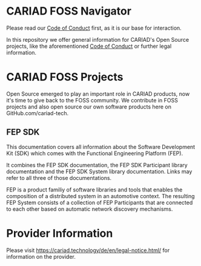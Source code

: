 # CARIAD FOSS Navigator

Please read our [Code of Conduct](CODE_OF_CONDUCT.md) first, as it is our base for interaction. 

In this repository we offer general information for CARIAD's Open Source projects, like the aforementioned [Code of Conduct](CODE_OF_CONDUCT.md) or further legal information.

# CARIAD FOSS Projects
Open Source emerged to play an important role in CARIAD products, now it's time to give back to the FOSS community. We contribute in FOSS projects and also open source our own software products here on GitHub.com/cariad-tech. 

## FEP SDK
This documentation covers all information about the Software Development Kit (SDK) which comes with the Functional Engineering Platform (FEP).

It combines the FEP SDK documentation, the FEP SDK Participant library documentation and the FEP SDK System library documentation. Links may refer to all three of those documentations.

FEP is a product familiy of software libraries and tools that enables the composition of a distributed system in an automotive context. The resulting FEP System consists of a collection of FEP Participants that are connected to each other based on automatic network discovery mechanisms.

# Provider Information

Please visit <https://cariad.technology/de/en/legal-notice.html/> for information on the provider.
